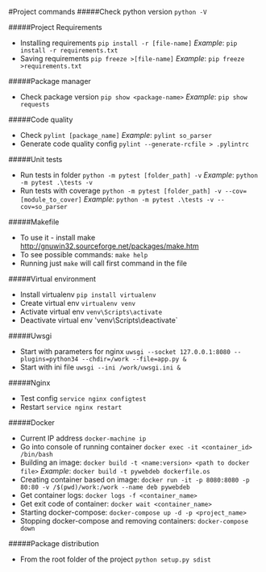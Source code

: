 #Project commands
#####Check python version
`python -V`

#####Project Requirements
* Installing requirements `pip install -r [file-name]`
*Example*: `pip install -r requirements.txt`
* Saving requirements  `pip freeze >[file-name]`
*Example*: `pip freeze >requirements.txt`

#####Package manager
* Check package version `pip show <package-name>`
*Example*: `pip show requests`

#####Code quality 
* Check `pylint [package_name]`
*Example*: `pylint so_parser`
* Generate code quality config `pylint --generate-rcfile > .pylintrc`

#####Unit tests
* Run tests in folder `python -m pytest [folder_path] -v`
*Example*: `python -m pytest .\tests -v`
* Run tests with coverage `python -m pytest [folder_path] -v --cov=[module_to_cover]`
*Example*: `python -m pytest .\tests -v --cov=so_parser`

#####Makefile
* To use it - install make http://gnuwin32.sourceforge.net/packages/make.htm
* To see possible commands: `make help`
* Running just `make` will call first command in the file

#####Virtual environment
* Install virtualenv `pip install virtualenv`
* Create virtual env `virtualenv venv`
* Activate virtual env `venv\Scripts\activate`
* Deactivate virtual env 'venv\Scripts\deactivate`

#####Uwsgi
* Start with parameters for nginx `uwsgi --socket 127.0.0.1:8080 --plugins=python34 --chdir=/work --file=app.py &`
* Start with ini file `uwsgi --ini /work/uwsgi.ini &`

#####Nginx
* Test config `service nginx configtest`
* Restart `service nginx restart`

#####Docker
* Current IP address `docker-machine ip`
* Go into console of running container `docker exec -it <container_id> /bin/bash`
* Building an image: `docker build -t <name:version> <path to docker file>`
*Example*: `docker build -t pywebdeb dockerfile.os`
* Creating container based on image: `docker run -it -p 8080:8080 -p 80:80 -v /$(pwd)/work:/work --name deb pywebdeb`
* Get container logs: `docker logs -f <container_name>`
* Get exit code of container: `docker wait <container_name>`
* Starting docker-compose: `docker-compose up -d -p <project_name>`
* Stopping docker-compose and removing containers: `docker-compose down`


#####Package distribution
* From the root folder of the project `python setup.py sdist`

